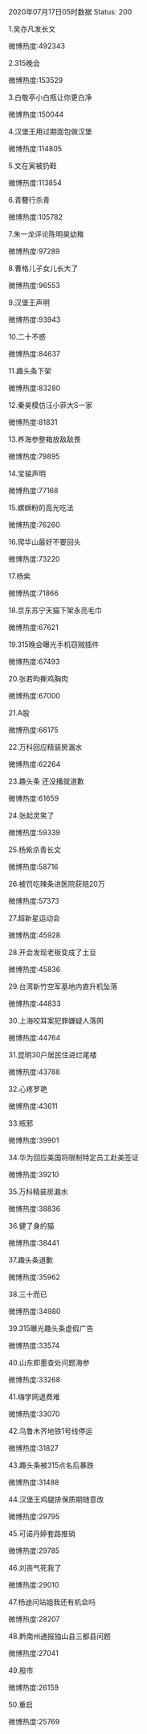 2020年07月17日05时数据
Status: 200

1.吴亦凡发长文

微博热度:492343

2.315晚会

微博热度:153529

3.白敬亭小白瓶让你更白净

微博热度:150044

4.汉堡王用过期面包做汉堡

微博热度:114805

5.文在寅被扔鞋

微博热度:113854

6.青簪行杀青

微博热度:105782

7.朱一龙评论陈明昊幼稚

微博热度:97289

8.曹格儿子女儿长大了

微博热度:96553

9.汉堡王声明

微博热度:93943

10.二十不惑

微博热度:84637

11.趣头条下架

微博热度:83280

12.秦昊模仿汪小菲大S一家

微博热度:81831

13.养海参整箱放敌敌畏

微博热度:79895

14.宝骏声明

微博热度:77168

15.螺蛳粉的高光吃法

微博热度:76260

16.爬华山最好不要回头

微博热度:73220

17.杨紫

微博热度:71866

18.京东苏宁天猫下架永亮毛巾

微博热度:67621

19.315晚会曝光手机窃贼插件

微博热度:67493

20.张若昀撕鸡胸肉

微博热度:67000

21.A股

微博热度:66175

22.万科回应精装房漏水

微博热度:62264

23.趣头条 还没播就道歉

微博热度:61659

24.张起灵笑了

微博热度:59339

25.杨紫杀青长文

微博热度:58716

26.被罚吃辣条进医院获赔20万

微博热度:57373

27.超新星运动会

微博热度:45928

28.开会发现老板变成了土豆

微博热度:45836

29.台湾新竹空军基地内直升机坠落

微博热度:44833

30.上海咬耳案犯罪嫌疑人落网

微博热度:44764

31.昆明30户居民住进烂尾楼

微博热度:43788

32.心疼罗艳

微博热度:43611

33.瓶邪

微博热度:39901

34.华为回应美国将限制特定员工赴美签证

微博热度:39210

35.万科精装房漏水

微博热度:38836

36.健了身的猫

微博热度:38441

37.趣头条道歉

微博热度:35962

38.三十而已

微博热度:34980

39.315曝光趣头条虚假广告

微博热度:33574

40.山东即墨查处问题海参

微博热度:33268

41.嗨学网退费难

微博热度:33070

42.乌鲁木齐地铁1号线停运

微博热度:31827

43.趣头条被315点名后暴跌

微博热度:31488

44.汉堡王鸡腿排保质期随意改

微博热度:29795

45.可诺丹婷套路推销

微博热度:29785

46.刘丧气死我了

微博热度:29010

47.杨迪问站姐我还有机会吗

微博热度:28207

48.黔南州通报独山县三都县问题

微博热度:27041

49.股市

微博热度:26159

50.重启

微博热度:25769

